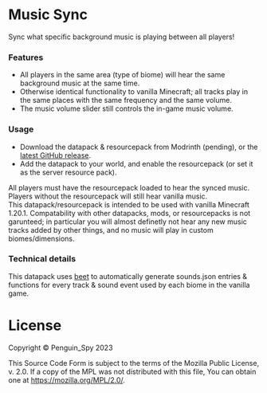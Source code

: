 # Music Sync
Sync what specific background music is playing between all players!  

### Features
- All players in the same area (type of biome) will hear the same background music at the same time.
- Otherwise identical functionality to vanilla Minecraft; all tracks play in the same places with the same frequency and the same volume.
- The music volume slider still controls the in-game music volume.

### Usage
- Download the datapack & resourcepack from Modrinth (pending), or the [latest GitHub release](https://github.com/Penguin-Spy/replugged-pronoundb/releases/latest).
- Add the datapack to your world, and enable the resourcepack (or set it as the server resource pack).

All players must have the resourcepack loaded to hear the synced music. Players without the resourcepack will still hear vanilla music.  
This datapack/resourcepack is intended to be used with vanilla Minecraft 1.20.1. Compatability with other datapacks, mods, or resourcepacks is not garunteed; in particular you will almost definetly not hear any new music tracks added by other things, and no music will play in custom biomes/dimensions.

### Technical details
This datapack uses [beet](https://github.com/mcbeet/beet "The Minecraft pack development kit.") to automatically generate sounds.json entries & functions for every track & sound event used by each biome in the vanilla game.

# License
Copyright © Penguin_Spy 2023  

This Source Code Form is subject to the terms of the Mozilla Public
License, v. 2.0. If a copy of the MPL was not distributed with this
file, You can obtain one at https://mozilla.org/MPL/2.0/.
